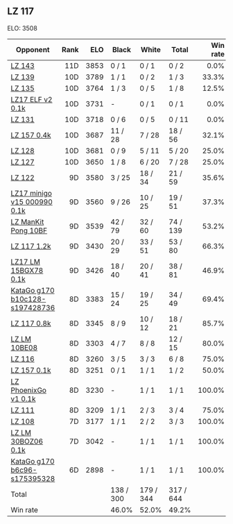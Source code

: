 ## LZ 117 ##

ELO: 3508

Opponent | Rank | ELO | Black | White | Total | Win rate
---------|-----:|----:|-------|-------|-------|-------:
[LZ 143](LZ%20143.md) | 11D | 3853 | 0 / 1 | 0 / 1 | 0 / 2 | 0.0%
[LZ 139](LZ%20139.md) | 10D | 3789 | 1 / 1 | 0 / 2 | 1 / 3 | 33.3%
[LZ 135](LZ%20135.md) | 10D | 3764 | 1 / 3 | 0 / 5 | 1 / 8 | 12.5%
[LZ17 ELF v2 0.1k](LZ17%20ELF%20v2%200.1k.md) | 10D | 3731 | - | 0 / 1 | 0 / 1 | 0.0%
[LZ 131](LZ%20131.md) | 10D | 3718 | 0 / 6 | 0 / 5 | 0 / 11 | 0.0%
[LZ 157 0.4k](LZ%20157%200.4k.md) | 10D | 3687 | 11 / 28 | 7 / 28 | 18 / 56 | 32.1%
[LZ 128](LZ%20128.md) | 10D | 3681 | 0 / 9 | 5 / 11 | 5 / 20 | 25.0%
[LZ 127](LZ%20127.md) | 10D | 3650 | 1 / 8 | 6 / 20 | 7 / 28 | 25.0%
[LZ 122](LZ%20122.md) | 9D | 3580 | 3 / 25 | 18 / 34 | 21 / 59 | 35.6%
[LZ17 minigo v15 000990 0.1k](LZ17%20minigo%20v15%20000990%200.1k.md) | 9D | 3560 | 9 / 26 | 10 / 25 | 19 / 51 | 37.3%
[LZ ManKit Pong 10BF](LZ%20ManKit%20Pong%2010BF.md) | 9D | 3539 | 42 / 79 | 32 / 60 | 74 / 139 | 53.2%
[LZ 117 1.2k](LZ%20117%201.2k.md) | 9D | 3430 | 20 / 29 | 33 / 51 | 53 / 80 | 66.3%
[LZ17 LM 15BGX78 0.1k](LZ17%20LM%2015BGX78%200.1k.md) | 9D | 3426 | 18 / 40 | 20 / 41 | 38 / 81 | 46.9%
[KataGo g170 b10c128-s197428736](KataGo%20g170%20b10c128-s197428736.md) | 8D | 3383 | 15 / 24 | 19 / 25 | 34 / 49 | 69.4%
[LZ 117 0.8k](LZ%20117%200.8k.md) | 8D | 3345 | 8 / 9 | 10 / 12 | 18 / 21 | 85.7%
[LZ LM 10BE08](LZ%20LM%2010BE08.md) | 8D | 3303 | 4 / 7 | 8 / 8 | 12 / 15 | 80.0%
[LZ 116](LZ%20116.md) | 8D | 3260 | 3 / 5 | 3 / 3 | 6 / 8 | 75.0%
[LZ 157 0.1k](LZ%20157%200.1k.md) | 8D | 3251 | 0 / 1 | 1 / 1 | 1 / 2 | 50.0%
[LZ PhoenixGo v1 0.1k](LZ%20PhoenixGo%20v1%200.1k.md) | 8D | 3230 | - | 1 / 1 | 1 / 1 | 100.0%
[LZ 111](LZ%20111.md) | 8D | 3209 | 1 / 1 | 2 / 3 | 3 / 4 | 75.0%
[LZ 108](LZ%20108.md) | 7D | 3177 | 1 / 1 | 2 / 2 | 3 / 3 | 100.0%
[LZ LM 30BOZ06 0.1k](LZ%20LM%2030BOZ06%200.1k.md) | 7D | 3042 | - | 1 / 1 | 1 / 1 | 100.0%
[KataGo g170 b6c96-s175395328](KataGo%20g170%20b6c96-s175395328.md) | 6D | 2898 | - | 1 / 1 | 1 / 1 | 100.0%
Total | | | 138 / 300 | 179 / 344 | 317 / 644 | 
Win rate| | | 46.0% | 52.0% | 49.2% | 
